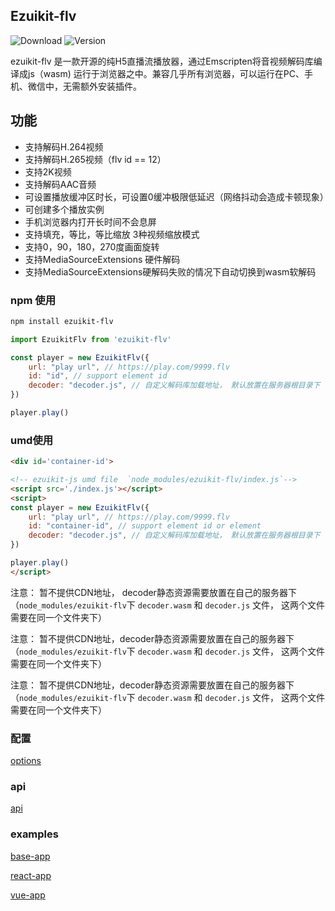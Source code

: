 ## Ezuikit-flv

![Download](https://img.shields.io/npm/dm/ezuikit-flv.svg)
![Version](https://img.shields.io/npm/v/ezuikit-flv.svg)

ezuikit-flv 是一款开源的纯H5直播流播放器，通过Emscripten将音视频解码库编译成js（wasm) 运行于浏览器之中。兼容几乎所有浏览器，可以运行在PC、手机、微信中，无需额外安装插件。

## 功能

- 支持解码H.264视频
- 支持解码H.265视频（flv id == 12）
- 支持2K视频
- 支持解码AAC音频
- 可设置播放缓冲区时长，可设置0缓冲极限低延迟（网络抖动会造成卡顿现象）
- 可创建多个播放实例
- 手机浏览器内打开长时间不会息屏
- 支持填充，等比，等比缩放 3种视频缩放模式
- 支持0，90，180，270度画面旋转
- 支持MediaSourceExtensions 硬件解码
- 支持MediaSourceExtensions硬解码失败的情况下自动切换到wasm软解码

### npm 使用

```bash
npm install ezuikit-flv
```

```js
import EzuikitFlv from 'ezuikit-flv'

const player = new EzuikitFlv({
    url: "play url", // https://play.com/9999.flv
    id: "id", // support element id
    decoder: "decoder.js", // 自定义解码库加载地址， 默认放置在服务器根目录下
})

player.play()
```

### umd使用

```html
<div id='container-id'>

<!-- ezuikit-js umd file  `node_modules/ezuikit-flv/index.js`-->
<script src='./index.js'></script>
<script>
const player = new EzuikitFlv({
    url: "play url", // https://play.com/9999.flv
    id: "container-id", // support element id or element
    decoder: "decoder.js", // 自定义解码库加载地址， 默认放置在服务器根目录下
})

player.play()
</script>
```

注意： 暂不提供CDN地址， decoder静态资源需要放置在自己的服务器下（`node_modules/ezuikit-flv`下 `decoder.wasm` 和 `decoder.js` 文件， 这两个文件需要在同一个文件夹下）

注意： 暂不提供CDN地址，decoder静态资源需要放置在自己的服务器下（`node_modules/ezuikit-flv`下 `decoder.wasm` 和 `decoder.js` 文件， 这两个文件需要在同一个文件夹下）

注意： 暂不提供CDN地址，decoder静态资源需要放置在自己的服务器下（`node_modules/ezuikit-flv`下 `decoder.wasm` 和 `decoder.js` 文件， 这两个文件需要在同一个文件夹下）


### 配置

[options](https://ezviz-openbiz.github.io/EZUIKit-flv/global.html#FlvOptions)

### api

[api](https://ezviz-openbiz.github.io/EZUIKit-flv/EzuikitFlv.html)


### examples

[base-app](https://github.com/Ezviz-OpenBiz/EZUIKit-flv/tree/master/examples/base-app)

[react-app](https://github.com/Ezviz-OpenBiz/EZUIKit-flv/tree/master/examples/react-app)

[vue-app](https://github.com/Ezviz-OpenBiz/EZUIKit-flv/tree/master/examples/vue-app)



